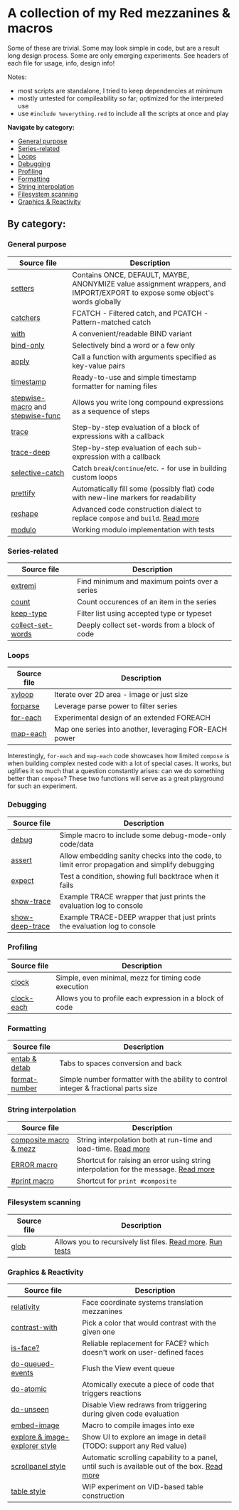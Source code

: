 # A collection of my Red mezzanines & macros

Some of these are trivial. Some may look simple in code, but are a result long design process. Some are only emerging experiments. See headers of each file for usage, info, design info!

Notes:
- most scripts are standalone, I tried to keep dependencies at minimum
- mostly untested for compileability so far; optimized for the interpreted use
- use `#include %everything.red` to include all the scripts at once and play

**Navigate by category:**
* [General purpose](#general-purpose)
* [Series-related](#series-related)
* [Loops](#loops)
* [Debugging](#debugging)
* [Profiling](#profiling)
* [Formatting](#formatting)
* [String interpolation](#string-interpolation)
* [Filesystem scanning](#filesystem-scanning)
* [Graphics & Reactivity](#graphics-reactivity)


## By category:

### General purpose
| Source file                            | Description |
| ---                                    | --- |
| [setters](setters.red)                 | Contains ONCE, DEFAULT, MAYBE, ANONYMIZE value assignment wrappers, and IMPORT/EXPORT to expose some object's words globally |
| [catchers](catchers.red)               | FCATCH - Filtered catch, and PCATCH - Pattern-matched catch |
| [with](with.red)                       | A convenient/readable BIND variant |
| [bind-only](bind-only.red)             | Selectively bind a word or a few only |
| [apply](apply.red)                     | Call a function with arguments specified as key-value pairs |
| [timestamp](timestamp.red)             | Ready-to-use and simple timestamp formatter for naming files |
| [stepwise-macro](stepwise-macro.red) and [stepwise-func](stepwise-func.red) | Allows you write long compound expressions as a sequence of steps |
| [trace](trace.red)                     | Step-by-step evaluation of a block of expressions with a callback |
| [trace-deep](trace-deep.red)           | Step-by-step evaluation of each sub-expression with a callback |
| [selective-catch](selective-catch.red) | Catch `break`/`continue`/etc. - for use in building custom loops |
| [prettify](prettify.red)               | Automatically fill some (possibly flat) code with new-line markers for readability |
| [reshape](reshape.red)                 | Advanced code construction dialect to replace `compose` and `build`. [Read more](reshape.md) |
| [modulo](modulo.red)                   | Working modulo implementation with tests |

### Series-related
| Source file                                | Description |
| ---                                        | --- |
| [extremi](extremi.red)                     | Find minimum and maximum points over a series |
| [count](count.red)                         | Count occurences of an item in the series |
| [keep-type](keep-type.red)                 | Filter list using accepted type or typeset |
| [collect-set-words](collect-set-words.red) | Deeply collect set-words from a block of code |

### Loops
| Source file                                | Description |
| ---                                        | --- |
| [xyloop](xyloop.red)                       | Iterate over 2D area - image or just size |
| [forparse](forparse.red)                   | Leverage parse power to filter series |
| [for-each](for-each.red)                   | Experimental design of an extended FOREACH |
| [map-each](map-each.red)                   | Map one series into another, leveraging FOR-EACH power |

Interestingly, `for-each` and `map-each` code showcases how limited `compose` is when building complex nested code with a lot of special cases.
It works, but uglifies it so much that a question constantly arises: can we do something better than `compose`?
These two functions will serve as a great playground for such an experiment.

### Debugging
| Source file                            | Description |
| ---                                    | --- |
| [debug](debug.red)                     | Simple macro to include some debug-mode-only code/data |
| [assert](assert.red)                   | Allow embedding sanity checks into the code, to limit error propagation and simplify debugging |
| [expect](expect.red)                   | Test a condition, showing full backtrace when it fails |
| [show-trace](show-trace.red)           | Example TRACE wrapper that just prints the evaluation log to console |
| [show-deep-trace](show-deep-trace.red) | Example TRACE-DEEP wrapper that just prints the evaluation log to console |

### Profiling
| Source file                  | Description |
| ---                          | --- |
| [clock](clock.red)           | Simple, even minimal, mezz for timing code execution |
| [clock-each](clock-each.red) | Allows you to profile each expression in a block of code |

### Formatting
| Source file                        | Description |
| ---                                | --- |
| [entab & detab](tabs.red)          | Tabs to spaces conversion and back |
| [format-number](format-number.red) | Simple number formatter with the ability to control integer & fractional parts size |

### String interpolation
| Source file                        | Description |
| ---                                | --- |
| [composite macro & mezz](composite.red) | String interpolation both at run-time and load-time. [Read more](composite.md) |
| [ERROR macro](error-macro.red)     | Shortcut for raising an error using string interpolation for the message. [Read more](https://gitlab.com/hiiamboris/red-mezz-warehouse/-/blob/master/composite.md#error-macro) |
| [#print macro](print-macro.red)    | Shortcut for `print #composite` |

### Filesystem scanning
| Source file                  | Description |
| ---                          | --- |
| [glob](glob.red)             | Allows you to recursively list files. [Read more](glob.md). [Run tests](glob-test.red) |

### Graphics & Reactivity
| Source file                              | Description |
| ---                                      | --- |
| [relativity](relativity.red)             | Face coordinate systems translation mezzanines |
| [contrast-with](contrast-with.red)       | Pick a color that would contrast with the given one |
| [is-face?](is-face.red)                  | Reliable replacement for FACE? which doesn't work on user-defined faces |
| [do-queued-events](do-queued-events.red) | Flush the View event queue |
| [do-atomic](do-atomic.red)               | Atomically execute a piece of code that triggers reactions |
| [do-unseen](do-unseen.red)               | Disable View redraws from triggering during given code evaluation |
| [embed-image](embed-image.red)           | Macro to compile images into exe |
| [explore & image-explorer style](explore.red) | Show UI to explore an image in detail (TODO: support any Red value) |
| [scrollpanel style](scrollpanel.red)     | Automatic scrolling capability to a panel, until such is available out of the box. [Read more](scrollpanel.md) |
| [table style](table.red)                 | WIP experiment on VID-based table construction |
